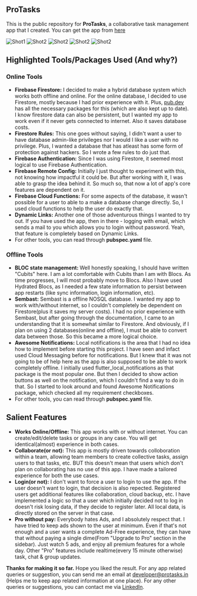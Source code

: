 <b><h2> ProTasks </h2> </b> 

This is the public repository for <b>ProTasks</b>, a collaborative task management app that I created. You can get the app from [here](https://play.google.com/store/apps/details?id=com.application.protasks.beta)

![Shot1](https://play-lh.googleusercontent.com/Tb7JLrhizqpCK7gEkLuQ20Y9PcnxeVmksMTOmHxySksSmCdLoQZqEq7CLsJoVB3F2UXB=w256)
![Shot2](https://play-lh.googleusercontent.com/td0bvoGfJxPfXMcVqrR7qI6jvHxHLLK4GvAvbGKusR4Q5EUdPanSyoMT4ofuVaWB6WI=w256)
![Shot2](https://play-lh.googleusercontent.com/xDqHrHCdQ2lTDFOpadmPSK7Tur_VDNcIFSI4qX4fDSngG19DL6bZxnTh160vWt9KBo0=w256)
![Shot2](https://play-lh.googleusercontent.com/lF9bf7gB4yHJL8_j8aD73aFNrqeupOjkYLJFvODx_ZqZdiBHz_m1pqhjEHzHsURuyw=w256)
![Shot2](https://play-lh.googleusercontent.com/EhJT-OfvkZkEFwufIoECTprtfK-mO_s6a8yMP4xCwhd323goVYYeQudgou-FSluE0P8=w256)

<b><h2> Highlighted Tools/Packages Used (And why?)</h2></b> 

<b><h3> Online Tools</h3></b>

- <b> Firebase Firestore:</b> I decided to make a hybrid database system which works both offline and online. For the online database, I decided to use Firestore, mostly because I had prior experience with it. Plus, [pub.dev](https://pub.dev) has all the necessary packages for this (which are also kept up to date). I know firestore data can also be persistent, but I wanted my app to work even if it never gets connected to internet. Also it saves database costs.
- <b> Firestore Rules:</b> This one goes without saying, I didn't want a user to have database admin-like privileges nor I would I like a user with no privilege. Plus, I wanted a database that has atleast has some form of protection against hackers. So I wrote a few rules to do just that.
- <b> Firebase Authentication:</b> Since I was using Firestore, it seemed most logical to use Firebase Authentication.
- <b> Firebase Remote Config:</b> Initially I just thought to experiment with this, not knowing how impactful it could be. But after working with it, I was able to grasp the idea behind it. So much so, that now a lot of app's core features are dependent on it.
- <b> Firebase Cloud Functions:</b> For some aspects of the database, it wasn't possible for a user to able to a make a database change directly. So, I used cloud functions to help the user do exactly that.
- <b> Dynamic Links:</b> Another one of those adventurous things I wanted to try out. If you have used the app, then in there - logging with email, which sends a mail to you which allows you to login without password. Yeah, that feature is completely based on Dynamic Links.
- For other tools, you can read through <b>pubspec.yaml</b> file.

<b><h3> Offline Tools</h3></b>

- <b> BLOC state management: </b> Well honestly speaking, I should have written "Cubits" here. I am a lot comfortable with Cubits than I am with Blocs. As time progresses, I will most probably move to Blocs. Also I have used Hydrated Blocs, as I needed a few state information to persist between app restarts (like sync information, login information, etc). 
- <b> Sembast:</b> Sembast is a offline NOSQL database. I wanted my app to work with/without internet, so I couldn't completely be dependent on Firestore(plus it saves my server costs). I had no prior experience with Sembast, but after going through the documentation, I came to an understanding that it is somewhat similar to Firestore. And obviously, if I plan on using 2 databases(online and offline), I must be able to convert data between those. So this became a more logical choice.
- <b> Awesome Notifications:</b> Local notifications is the area that I had no idea how to implement before starting this project. I have seen and infact used Cloud Messaging before for notifications. But I knew that it was not going to be of help here as the app is also supposed to be able to work completely offline. I initially used flutter_local_notifications as that package is the most popular one. But then I decided to show action buttons as well on the notification, which I couldn't find a way to do in that. So I started to look around and found Awesome Notifications package, which checked all my requirement checkboxes.
- For other tools, you can read through <b>pubspec.yaml</b> file.

<b><h2> Salient Features </h2></b> 

- <b> Works Online/Offline:</b> This app works with or without internet. You can create/edit/delete tasks or groups in any case. You will get identical(almost) experience in both cases.
- <b> Collaborate(or not):</b> This app is mostly driven towards colloboration within a team, allowing team members to create collective tasks, assign users to that tasks, etc. BUT this doesn't mean that users which don't plan on collaborating has no use of this app. I have made a tailored experience for both the use cases.
- <b> Login(or not):</b> I don't want to force a user to login to use the app. If the user doesn't want to login, that decision is also repected. Registered users get additional features like collaboration, cloud backup, etc. I have implemented a logic so that a user which initially decided not to log in doesn't risk losing data, if they decide to register later. All local data, is directly stored on the server in that case.
- <b> Pro without pay:</b> Everybody hates Ads, and I absolutely respect that. I have tried to keep ads shown to the user at minimum. Even if that's not enough and a user wants a complete Ad-Free experience, they can have that without paying a single dime(From "Upgrade to Pro" section in the sidebar). Just watch 5 ads, and enjoy all premium features for a whole day.
Other "Pro" features include realtime(every 15 minute otherwise) task, chat & group updates.


<b>Thanks for making it so far.</b> Hope you liked the result. For any app related queries or suggestion, you can send me an email at [developer@protasks.in](mailto:developer@protasks.in) (Helps me to keep app related information at one place). For any other queries or suggestions, you can contact me via [LinkedIn](https://www.linkedin.com/in/abhishek-97099b125/).
